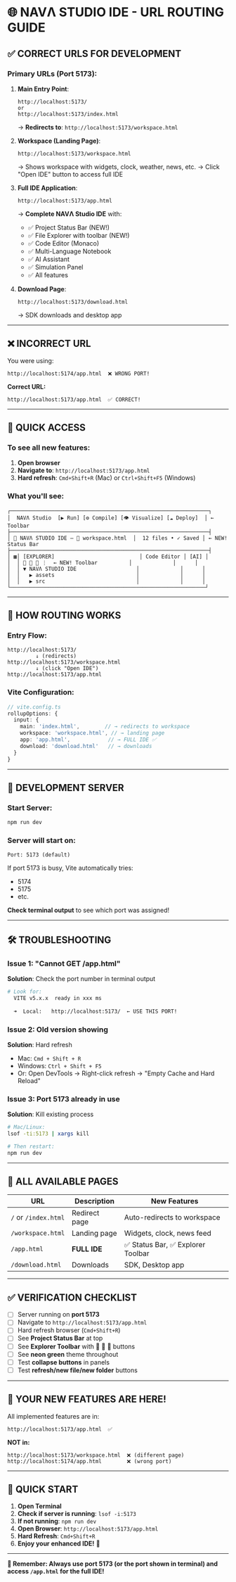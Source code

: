 # 🌐 NAVΛ STUDIO IDE - URL ROUTING GUIDE

## ✅ CORRECT URLS FOR DEVELOPMENT

### **Primary URLs (Port 5173):**

1. **Main Entry Point**:
   ```
   http://localhost:5173/
   or
   http://localhost:5173/index.html
   ```
   → **Redirects to**: `http://localhost:5173/workspace.html`

2. **Workspace (Landing Page)**:
   ```
   http://localhost:5173/workspace.html
   ```
   → Shows workspace with widgets, clock, weather, news, etc.
   → Click "Open IDE" button to access full IDE

3. **Full IDE Application**:
   ```
   http://localhost:5173/app.html
   ```
   → **Complete NAVΛ Studio IDE** with:
   - ✅ Project Status Bar (NEW!)
   - ✅ File Explorer with toolbar (NEW!)
   - ✅ Code Editor (Monaco)
   - ✅ Multi-Language Notebook
   - ✅ AI Assistant
   - ✅ Simulation Panel
   - ✅ All features

4. **Download Page**:
   ```
   http://localhost:5173/download.html
   ```
   → SDK downloads and desktop app

---

## ❌ INCORRECT URL

You were using:
```
http://localhost:5174/app.html  ❌ WRONG PORT!
```

**Correct URL:**
```
http://localhost:5173/app.html  ✅ CORRECT!
```

---

## 🎯 QUICK ACCESS

### **To see all new features:**

1. **Open browser**
2. **Navigate to**: `http://localhost:5173/app.html`
3. **Hard refresh**: `Cmd+Shift+R` (Mac) or `Ctrl+Shift+F5` (Windows)

### **What you'll see:**

```
┌───────────────────────────────────────────────────────────────┐
│  NAVΛ Studio  [▶ Run] [⚙ Compile] [👁 Visualize] [☁ Deploy]  │ ← Toolbar
├───────────────────────────────────────────────────────────────┤
│ 📂 NAVΛ STUDIO IDE — 📄 workspace.html  │  12 files • ✓ Saved │ ← NEW! Status Bar
├───────────────────────────────────────────────────────────────┤
│ ▦│ [EXPLORER]                           │ Code Editor │ [AI] │
│  │ 🔄 📄 📁 ⋮  ← NEW! Toolbar          │             │      │
│  │ ▼ NAVΛ STUDIO IDE                   │             │      │
│  │   ▶ assets                          │             │      │
│  │   ▶ src                             │             │      │
└──────────────────────────────────────────────────────────────┘
```

---

## 🔄 HOW ROUTING WORKS

### **Entry Flow:**
```
http://localhost:5173/
         ↓ (redirects)
http://localhost:5173/workspace.html
         ↓ (click "Open IDE")
http://localhost:5173/app.html
```

### **Vite Configuration:**
```typescript
// vite.config.ts
rollupOptions: {
  input: {
    main: 'index.html',        // → redirects to workspace
    workspace: 'workspace.html', // → landing page
    app: 'app.html',            // → FULL IDE ✅
    download: 'download.html'   // → downloads
  }
}
```

---

## 🚀 DEVELOPMENT SERVER

### **Start Server:**
```bash
npm run dev
```

### **Server will start on:**
```
Port: 5173 (default)
```

If port 5173 is busy, Vite automatically tries:
- 5174
- 5175
- etc.

**Check terminal output** to see which port was assigned!

---

## 🛠️ TROUBLESHOOTING

### **Issue 1: "Cannot GET /app.html"**
**Solution**: Check the port number in terminal output
```bash
# Look for:
  VITE v5.x.x  ready in xxx ms
  
  ➜  Local:   http://localhost:5173/  ← USE THIS PORT!
```

### **Issue 2: Old version showing**
**Solution**: Hard refresh
- Mac: `Cmd + Shift + R`
- Windows: `Ctrl + Shift + F5`
- Or: Open DevTools → Right-click refresh → "Empty Cache and Hard Reload"

### **Issue 3: Port 5173 already in use**
**Solution**: Kill existing process
```bash
# Mac/Linux:
lsof -ti:5173 | xargs kill

# Then restart:
npm run dev
```

---

## 📱 ALL AVAILABLE PAGES

| URL | Description | New Features |
|-----|-------------|--------------|
| `/` or `/index.html` | Redirect page | Auto-redirects to workspace |
| `/workspace.html` | Landing page | Widgets, clock, news feed |
| `/app.html` | **FULL IDE** | ✅ Status Bar, ✅ Explorer Toolbar |
| `/download.html` | Downloads | SDK, Desktop app |

---

## ✅ VERIFICATION CHECKLIST

- [ ] Server running on **port 5173**
- [ ] Navigate to `http://localhost:5173/app.html`
- [ ] Hard refresh browser (`Cmd+Shift+R`)
- [ ] See **Project Status Bar** at top
- [ ] See **Explorer Toolbar** with 🔄 📄 📁 buttons
- [ ] See **neon green** theme throughout
- [ ] Test **collapse buttons** in panels
- [ ] Test **refresh/new file/new folder** buttons

---

## 🎉 YOUR NEW FEATURES ARE HERE!

All implemented features are in:
```
http://localhost:5173/app.html  ✅
```

**NOT in:**
```
http://localhost:5173/workspace.html  ❌ (different page)
http://localhost:5174/app.html        ❌ (wrong port)
```

---

## 🚀 QUICK START

1. **Open Terminal**
2. **Check if server is running**: `lsof -i:5173`
3. **If not running**: `npm run dev`
4. **Open Browser**: `http://localhost:5173/app.html`
5. **Hard Refresh**: `Cmd+Shift+R`
6. **Enjoy your enhanced IDE!** 🎉

---

**📍 Remember: Always use port 5173 (or the port shown in terminal) and access `/app.html` for the full IDE!**

